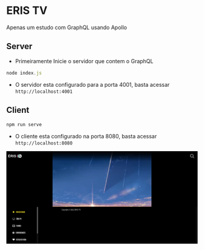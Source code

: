 # **ERIS TV**
Apenas um estudo com GraphQL usando Apollo

## **Server**
* Primeiramente Inicie o servidor que contem o GraphQL
```js
node index.js 
```
* O servidor esta configurado para a porta 4001, basta acessar `http://localhost:4001`

## **Client**
```js
npm run serve
```

* O cliente esta configurado na porta 8080, basta acessar `http://localhost:8080`

![Print](./assets/01.png)
